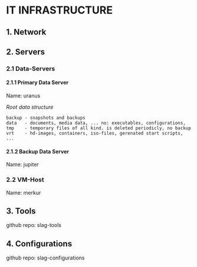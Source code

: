 # IT INFRASTRUCTURE
## 1. Network
## 2. Servers
### 2.1 Data-Servers
#### 2.1.1 Primary Data Server
Name: uranus

*Root data structure*

    backup - snapshots and backups
    data   - documents, media data, ... no: executables, configurations, 
    tmp    - temporary files of all kind. is deleted periodicly, no backup
    vrt    - hd-images, containers, iso-files, gerenated start scripts, ...

#### 2.1.2 Backup Data Server
Name: jupiter

### 2.2 VM-Host
Name: merkur

## 3. Tools
github repo: slag-tools

## 4. Configurations
github repo: slag-configurations
